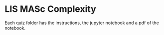 # LIS MASc Complexity

Each quiz folder has the instructions, the jupyter notebook and a pdf of the notebook. 
